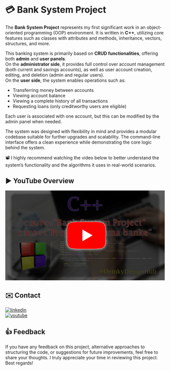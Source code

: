 # 💳 Bank System Project

The **Bank System Project** represents my first significant work in an object-oriented programming (OOP) environment. It is written in **C++**, utilizing core features such as classes with attributes and methods, inheritance, vectors, structures, and more.

This banking system is primarily based on **CRUD functionalities**, offering both **admin** and **user panels**.  
On the **administrator side**, it provides full control over account management (both current and savings accounts), as well as user account creation, editing, and deletion (admin and regular users).  
On the **user side**, the system enables operations such as:

- Transferring money between accounts  
- Viewing account balance  
- Viewing a complete history of all transactions  
- Requesting loans (only creditworthy users are eligible)  

Each user is associated with one account, but this can be modified by the admin panel when needed.

The system was designed with flexibility in mind and provides a modular codebase suitable for further upgrades and scalability. The command-line interface offers a clean experience while demonstrating the core logic behind the system.

📽️ I highly recommend watching the video below to better understand the system’s functionality and the algorithms it uses in real-world scenarios.

## ▶️ YouTube Overview

[![Bank System Project in C++ | Implementation with practical examples](images/banksystem_thumb.png)](https://www.youtube.com/watch?v=XMNv7Tua7ZE)

## ✉️ Contact

[![linkedin](https://img.shields.io/badge/LinkedIn-0077B5?style=for-the-badge&logo=linkedin&logoColor=white)](https://www.linkedin.com/in/demir-halilbasic/)  
[![youtube](https://img.shields.io/badge/YouTube-FF0000?style=for-the-badge&logo=youtube&logoColor=white)](https://www.youtube.com/@DemkyDesignHub)

## 👍 Feedback

If you have any feedback on this project, alternative approaches to structuring the code, or suggestions for future improvements, feel free to share your thoughts. I truly appreciate your time in reviewing this project. Best regards!
